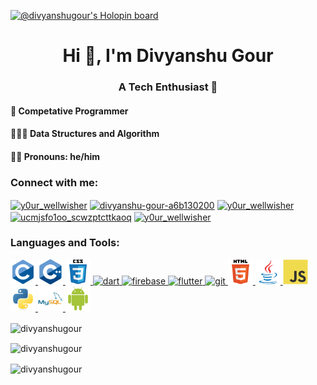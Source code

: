 <!-- <img width="100%" src="https://holopin.io/api/user/board?user=divyanshugour)](https://holopin.io/@divyanshugour" alt="Divyanshu Gour" style=""/>  -->
[![@divyanshugour's Holopin board](https://holopin.io/api/user/board?user=divyanshugour)](https://holopin.io/@divyanshugour)
<h1 align="center">Hi 👋, I'm Divyanshu Gour</h1>
<h3 align="center">A Tech Enthusiast 🤟</h3>

#### 🔭 Competative Programmer

#### 👨🏾‍💻 Data Structures and Algorithm 


#### 🧑🏾 Pronouns: he/him

<h3 align="left">Connect with me:</h3>
<p align="left">
<a href="https://twitter.com/y0ur_wellwisher" target="blank"><img align="center" src="https://img.icons8.com/color/512/twitter.png" alt="y0ur_wellwisher" height="50" width="50" /></a>
<a href="https://linkedin.com/in/divyanshu-gour-a6b130200" target="blank"><img align="center" src="https://img.icons8.com/color/512/linkedin-circled.png" alt="divyanshu-gour-a6b130200"  alt="y0ur_wellwisher"  height="50" width="50" /></a>
<a href="https://instagram.com/y0ur_wellwisher" target="blank"><img align="center" src="https://img.icons8.com/fluency/512/instagram-new.png" alt="y0ur_wellwisher" height="50" width="50" /></a>
<a href="https://www.youtube.com/channel/UCmjsFO1oo_sCWzpTcTTkAoQ" target="blank"><img align="center" src="https://img.icons8.com/color/512/youtube-play.png" alt="ucmjsfo1oo_scwzptcttkaoq"  alt="y0ur_wellwisher"  height="50" width="50" /></a>
<a href="https://linktr.ee/y0ur_wellwisher" target="blank"><img align="center" src="https://img.icons8.com/color/512/linktree.png"   alt="y0ur_wellwisher" height="50" width="50" /></a>
</p>


<h3 align="left">Languages and Tools:</h3>
<p align="left"> <a href="https://www.cprogramming.com/" target="_blank"> <img src="https://raw.githubusercontent.com/devicons/devicon/master/icons/c/c-original.svg" alt="c" width="40" height="40"/> </a> <a href="https://www.w3schools.com/cpp/" target="_blank"> <img src="https://raw.githubusercontent.com/devicons/devicon/master/icons/cplusplus/cplusplus-original.svg" alt="cplusplus" width="40" height="40"/> </a> <a href="https://www.w3schools.com/css/" target="_blank"> <img src="https://raw.githubusercontent.com/devicons/devicon/master/icons/css3/css3-original-wordmark.svg" alt="css3" width="40" height="40"/> </a> <a href="https://dart.dev" target="_blank"> <img src="https://www.vectorlogo.zone/logos/dartlang/dartlang-icon.svg" alt="dart" width="40" height="40"/> </a> <a href="https://firebase.google.com/" target="_blank"> <img src="https://www.vectorlogo.zone/logos/firebase/firebase-icon.svg" alt="firebase" width="40" height="40"/> </a> <a href="https://flutter.dev" target="_blank"> <img src="https://www.vectorlogo.zone/logos/flutterio/flutterio-icon.svg" alt="flutter" width="40" height="40"/> </a> <a href="https://git-scm.com/" target="_blank"> <img src="https://www.vectorlogo.zone/logos/git-scm/git-scm-icon.svg" alt="git" width="40" height="40"/> </a> <a href="https://www.w3.org/html/" target="_blank"> <img src="https://raw.githubusercontent.com/devicons/devicon/master/icons/html5/html5-original-wordmark.svg" alt="html5" width="40" height="40"/> </a> <a href="https://www.java.com" target="_blank"> <img src="https://raw.githubusercontent.com/devicons/devicon/master/icons/java/java-original.svg" alt="java" width="40" height="40"/> </a> <a href="https://developer.mozilla.org/en-US/docs/Web/JavaScript" target="_blank"> <img src="https://raw.githubusercontent.com/devicons/devicon/master/icons/javascript/javascript-original.svg" alt="javascript" width="40" height="40"/> </a> <a href="https://reactjs.org/" target="_blank"> <img src="https://raw.githubusercontent.com/devicons/devicon/master/icons/python/python-original.svg" alt="python" width="40" height="40"/> </a> <a href="https://www.mysql.com/" target="_blank"> <img src="https://raw.githubusercontent.com/devicons/devicon/master/icons/mysql/mysql-original-wordmark.svg" alt="mysql" width="40" height="40"/> </a>  <a href="https://sass-lang.com" target="_blank"> <img src="https://raw.githubusercontent.com/devicons/devicon/master/icons/android/android-original.svg" alt="android" width="40" height="40"/> </a> </p>
<p><img align="center" src="https://github-readme-stats.vercel.app/api/top-langs?username=divyanshugour&show_icons=true&locale=en&layout=compact" alt="divyanshugour" /></p>
<p><img align="center" src="https://github-readme-stats.vercel.app/api?username=divyanshugour&show_icons=true&locale=en" alt="divyanshugour" /></p><p><img align="center" src="https://github-readme-streak-stats.herokuapp.com/?user=divyanshugour&" alt="divyanshugour" /></p> 



